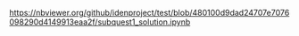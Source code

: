 https://nbviewer.org/github/idenproject/test/blob/480100d9dad24707e7076098290d4149913eaa2f/subquest1_solution.ipynb